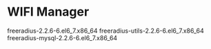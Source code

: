 WIFI Manager
==================
freeradius-2.2.6-6.el6_7.x86_64
freeradius-utils-2.2.6-6.el6_7.x86_64
freeradius-mysql-2.2.6-6.el6_7.x86_64
